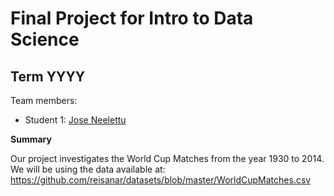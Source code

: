 # Final Project for Intro to Data Science

## Term YYYY

Team members: 

- Student 1: [Jose Neelettu](mailto:jneelettu1248@floridapoly.edu)

**Summary**

Our project investigates the World Cup Matches from the year 1930 to 2014.
We will be using the data available at: 
<https://github.com/reisanar/datasets/blob/master/WorldCupMatches.csv> 

